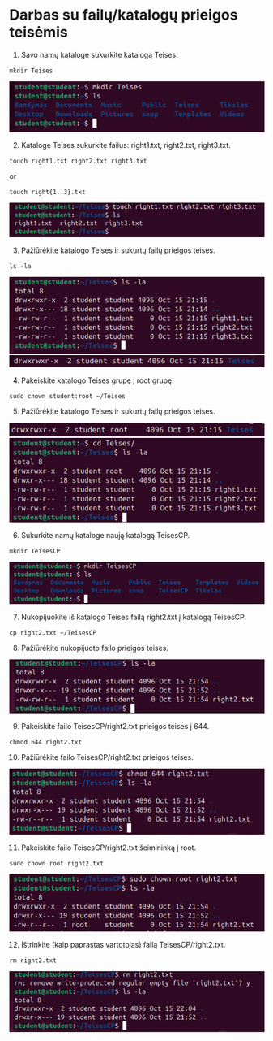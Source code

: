# Darbas su failų/katalogų prieigos teisėmis

1. Savo namų kataloge sukurkite katalogą Teises. 

```
mkdir Teises
```

![Answer One](./images/answer1.png)

2. Kataloge Teises sukurkite failus: right1.txt, right2.txt, right3.txt. 

```
touch right1.txt right2.txt right3.txt
```

or

```
touch right{1..3}.txt
```

![Answer Two](./images/answer2.png)

3. Pažiūrėkite katalogo Teises ir sukurtų failų prieigos teises. 

```
ls -la
```

![Answer Three](./images/answer3.png)
![Answer Three-One](./images/answer3-1.png)

4. Pakeiskite katalogo Teises grupę į root grupę. 

```
sudo chown student:root ~/Teises
```

5. Pažiūrėkite katalogo Teises ir sukurtų failų prieigos teises. 

![Answer Five](./images/answer5.png)
![Answer Five-One](./images/answer5-1.png)

6. Sukurkite namų kataloge naują katalogą TeisesCP. 

```
mkdir TeisesCP
```

![Answer Six](./images/answer6.png)

7. Nukopijuokite iš katalogo Teises failą right2.txt į katalogą TeisesCP. 

```
cp right2.txt ~/TeisesCP
```

8. Pažiūrėkite nukopijuoto failo prieigos teises. 

![Answer Eight](./images/answer8.png)

9.  Pakeiskite failo TeisesCP/right2.txt prieigos teises į 644. 

```
chmod 644 right2.txt
```

10. Pažiūrėkite failo TeisesCP/right2.txt prieigos teises. 

![Answer Ten](./images/answer10.png)

11.  Pakeiskite failo TeisesCP/right2.txt šeimininką į root. 

```
sudo chown root right2.txt
```

![Answer Eleven](./images/answer11.png)

12.  Ištrinkite (kaip paprastas vartotojas) failą TeisesCP/right2.txt.

```
rm right2.txt
```

![Answer Twelve](./images/answer12.png)